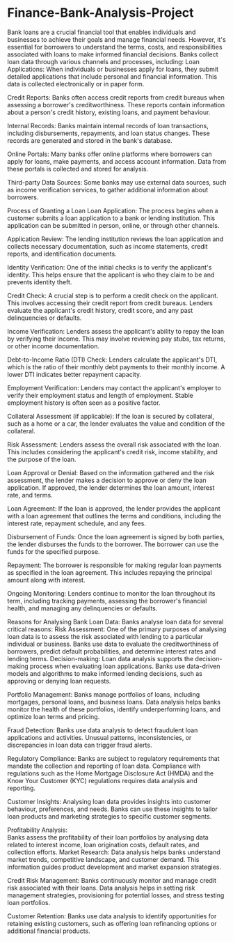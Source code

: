 # Finance-Bank-Analysis-Project
Bank loans are a crucial financial tool that enables individuals and businesses to achieve their goals and manage financial needs. However, it's essential for borrowers to understand the terms, costs, and responsibilities associated with loans to make informed financial decisions.
Banks collect loan data through various channels and processes, including:
Loan Applications: When individuals or businesses apply for loans, they submit detailed applications that include personal and financial information. This data is collected electronically or in paper form.

Credit Reports: 
  Banks often access credit reports from credit bureaus when assessing a borrower's creditworthiness. These reports contain information about a person's      credit history, existing loans, and payment behaviour.

Internal Records: 
  Banks maintain internal records of loan transactions, including disbursements, repayments, and loan status changes. These records are generated and         stored in the bank's database.

Online Portals: 
    Many banks offer online platforms where borrowers can apply for loans, make payments, and access account information. Data from these   portals is          collected and stored for analysis.

Third-party Data Sources: Some banks may use external data sources, such as income verification services, to gather additional information about borrowers.

Process of Granting a Loan
Loan Application:
  The process begins when a customer submits a loan application to a bank or lending institution. This application can be submitted in person, online, or     through other channels.

Application Review:
  The lending institution reviews the loan application and collects necessary documentation, such as income statements, credit reports, and identification   documents.


Identity Verification:
  One of the initial checks is to verify the applicant's identity. This helps ensure that the applicant is who they claim to be and prevents identity theft.

Credit Check:
  A crucial step is to perform a credit check on the applicant. This involves accessing their credit report from credit bureaus. Lenders evaluate the         applicant's credit history, credit score, and any past delinquencies or defaults.
  
Income Verification:
  Lenders assess the applicant's ability to repay the loan by verifying their income. This may involve reviewing pay stubs, tax returns, or other income      documentation.
  
Debt-to-Income Ratio (DTI) Check:
  Lenders calculate the applicant's DTI, which is the ratio of their monthly debt payments to their monthly income. A lower DTI indicates better repayment    capacity.
  
Employment Verification:
  Lenders may contact the applicant's employer to verify their employment status and length of employment. Stable employment history is often seen as a       positive factor.
  
Collateral Assessment (if applicable):
  If the loan is secured by collateral, such as a home or a car, the lender evaluates the value and condition of the collateral.

Risk Assessment:
  Lenders assess the overall risk associated with the loan. This includes considering the applicant's credit risk, income stability, and the purpose of the   loan.
  
Loan Approval or Denial: 
  Based on the information gathered and the risk assessment, the lender makes a decision to approve or deny the loan application. If approved, the lender     determines the loan amount, interest rate, and terms.

Loan Agreement: 
  If the loan is approved, the lender provides the applicant with a loan agreement that outlines the terms and conditions, including the interest rate,       repayment schedule, and any fees.
  
Disbursement of Funds: 
  Once the loan agreement is signed by both parties, the lender disburses the funds to the borrower. The borrower can use the funds for the specified         purpose.
  
Repayment: 
  The borrower is responsible for making regular loan payments as specified in the loan agreement. This includes repaying the principal amount along with     interest.
  
Ongoing Monitoring: 
  Lenders continue to monitor the loan throughout its term, including tracking payments, assessing the borrower's financial health, and managing any          delinquencies or defaults.

Reasons for Analysing Bank Loan Data:
Banks analyse loan data for several critical reasons:
Risk Assessment: 
  One of the primary purposes of analysing loan data is to assess the risk associated with lending to a particular individual or business. Banks use data     to evaluate the creditworthiness of borrowers, predict default probabilities, and determine interest rates and lending terms.
Decision-making: 
  Loan data analysis supports the decision-making process when evaluating loan applications. Banks use data-driven models and algorithms to make informed     lending decisions, such as approving or denying loan requests.

Portfolio Management: 
  Banks manage portfolios of loans, including mortgages, personal loans, and business loans. Data analysis helps banks monitor the health of these            portfolios, identify underperforming loans, and optimize loan terms and pricing.
  
Fraud Detection: 
  Banks use data analysis to detect fraudulent loan applications and activities. Unusual patterns, inconsistencies, or discrepancies in loan data can         trigger fraud alerts.
  
Regulatory Compliance: 
  Banks are subject to regulatory requirements that mandate the collection and reporting of loan data. Compliance with regulations such as the Home           Mortgage Disclosure Act (HMDA) and the Know Your Customer (KYC) regulations requires data analysis and reporting.
  
Customer Insights: 
  Analysing loan data provides insights into customer behaviour, preferences, and needs. Banks can use these insights to tailor loan products and marketing   strategies to specific customer segments.
  
Profitability Analysis:  
  Banks assess the profitability of their loan portfolios by analysing data related to interest income, loan origination costs, default rates, and             collection efforts.
Market Research: 
  Data analysis helps banks understand market trends, competitive landscape, and customer demand. This information guides product development and market      expansion strategies.
  
Credit Risk Management: 
  Banks continuously monitor and manage credit risk associated with their loans. Data analysis helps in setting risk management strategies, provisioning      for potential losses, and stress testing loan portfolios.
  
Customer Retention: 
  Banks use data analysis to identify opportunities for retaining existing customers, such as offering loan refinancing options or additional financial       products.
